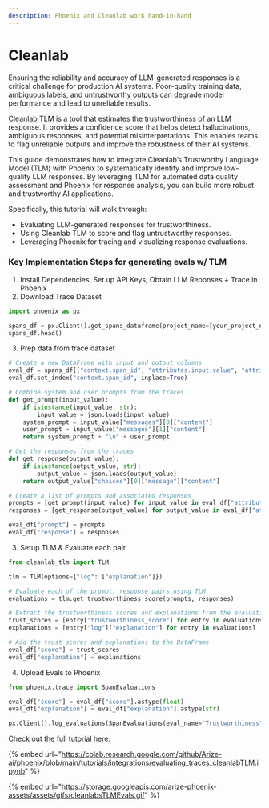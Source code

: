 ```yaml
---
description: Phoenix and Cleanlab work hand-in-hand
---
```


# Cleanlab

Ensuring the reliability and accuracy of LLM-generated responses is a critical challenge for production AI systems. Poor-quality training data, ambiguous labels, and untrustworthy outputs can degrade model performance and lead to unreliable results.

[Cleanlab TLM](https://cleanlab.ai/tlm/) is a tool that estimates the trustworthiness of an LLM response. It provides a confidence score that helps detect hallucinations, ambiguous responses, and potential misinterpretations. This enables teams to flag unreliable outputs and improve the robustness of their AI systems.

This guide demonstrates how to integrate Cleanlab’s Trustworthy Language Model (TLM) with Phoenix to systematically identify and improve low-quality LLM responses. By leveraging TLM for automated data quality assessment and Phoenix for response analysis, you can build more robust and trustworthy AI applications.

Specifically, this tutorial will walk through:

* Evaluating LLM-generated responses for trustworthiness.
* Using Cleanlab TLM to score and flag untrustworthy responses.
* Leveraging Phoenix for tracing and visualizing response evaluations.

### Key Implementation Steps for generating evals w/ TLM

1. Install Dependencies, Set up API Keys, Obtain LLM Reponses + Trace in Phoenix &#x20;
2. Download Trace Dataset

```python
import phoenix as px

spans_df = px.Client().get_spans_dataframe(project_name=[your_project_name])
spans_df.head()
```

3. Prep data from trace dataset&#x20;

```python
# Create a new DataFrame with input and output columns
eval_df = spans_df[["context.span_id", "attributes.input.value", "attributes.output.value"]].copy()
eval_df.set_index("context.span_id", inplace=True)

# Combine system and user prompts from the traces
def get_prompt(input_value):
    if isinstance(input_value, str):
        input_value = json.loads(input_value)
    system_prompt = input_value["messages"][0]["content"]
    user_prompt = input_value["messages"][1]["content"]
    return system_prompt + "\n" + user_prompt

# Get the responses from the traces
def get_response(output_value):
    if isinstance(output_value, str):
        output_value = json.loads(output_value)
    return output_value["choices"][0]["message"]["content"]

# Create a list of prompts and associated responses
prompts = [get_prompt(input_value) for input_value in eval_df["attributes.input.value"]]
responses = [get_response(output_value) for output_value in eval_df["attributes.output.value"]]

eval_df["prompt"] = prompts
eval_df["response"] = responses
```

3. Setup TLM & Evaluate each pair

```python
from cleanlab_tlm import TLM

tlm = TLM(options={"log": ["explanation"]})

# Evaluate each of the prompt, response pairs using TLM
evaluations = tlm.get_trustworthiness_score(prompts, responses)

# Extract the trustworthiness scores and explanations from the evaluations
trust_scores = [entry["trustworthiness_score"] for entry in evaluations]
explanations = [entry["log"]["explanation"] for entry in evaluations]

# Add the trust scores and explanations to the DataFrame
eval_df["score"] = trust_scores
eval_df["explanation"] = explanations
```

4. Upload Evals to Phoenix&#x20;

```python
from phoenix.trace import SpanEvaluations

eval_df["score"] = eval_df["score"].astype(float)
eval_df["explanation"] = eval_df["explanation"].astype(str)

px.Client().log_evaluations(SpanEvaluations(eval_name="Trustworthiness", dataframe=eval_df))
```

Check out the full tutorial here:&#x20;

{% embed url="https://colab.research.google.com/github/Arize-ai/phoenix/blob/main/tutorials/integrations/evaluating_traces_cleanlabTLM.ipynb" %}

{% embed url="https://storage.googleapis.com/arize-phoenix-assets/assets/gifs/cleanlabsTLMEvals.gif" %}

